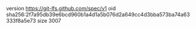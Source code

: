version https://git-lfs.github.com/spec/v1
oid sha256:2f7a95db39e6bcd960b1a4d1a5b076d2a649cc4d3bba573ba74a63333f8a5e73
size 3007
